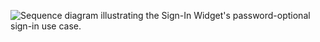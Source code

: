 <div class="full">

![Sequence diagram illustrating the Sign-In Widget's password-optional sign-in use case.](/img/pwd-optional/pwd-optional-dotnet-widget-sign-in-summary.png)

<!--
Source image: https://www.figma.com/file/YH5Zhzp66kGCglrXQUag2E/%F0%9F%93%8A-Updated-Diagrams-for-Dev-Docs?node-id=3156%3A55430 pwd-optional-dotnet-widget-sign-in-summary
-->

</div>
